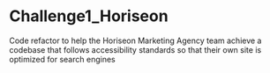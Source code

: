 # Challenge1_Horiseon

Code refactor to help the Horiseon Marketing Agency team achieve a codebase that follows accessibility standards so that
their own site is optimized for search engines
